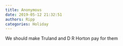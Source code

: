 ```yaml
---
title: Anonymous
date: 2019-05-12 21:32:51
authors: Ripp
categories: Holiday
---
```


 We should make Truland and D R Horton  pay for them